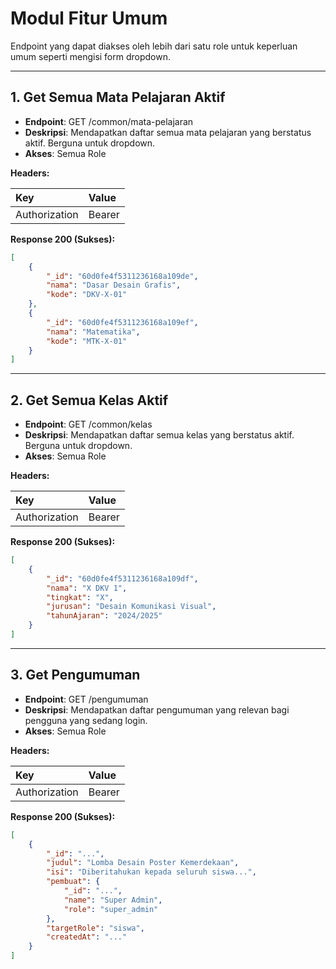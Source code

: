 # Modul Fitur Umum
Endpoint yang dapat diakses oleh lebih dari satu role untuk keperluan umum seperti mengisi form dropdown.

---

## 1. Get Semua Mata Pelajaran Aktif
- **Endpoint**: GET /common/mata-pelajaran
- **Deskripsi**: Mendapatkan daftar semua mata pelajaran yang berstatus aktif. Berguna untuk dropdown.
- **Akses**: Semua Role

**Headers:**

| Key | Value |
| :--- | :--- |
| Authorization | Bearer <token> |

**Response 200 (Sukses):**
```json
[
    {
        "_id": "60d0fe4f5311236168a109de",
        "nama": "Dasar Desain Grafis",
        "kode": "DKV-X-01"
    },
    {
        "_id": "60d0fe4f5311236168a109ef",
        "nama": "Matematika",
        "kode": "MTK-X-01"
    }
]
```

---

## 2. Get Semua Kelas Aktif
- **Endpoint**: GET /common/kelas
- **Deskripsi**: Mendapatkan daftar semua kelas yang berstatus aktif. Berguna untuk dropdown.
- **Akses**: Semua Role

**Headers:**

| Key | Value |
| :--- | :--- |
| Authorization | Bearer <token> |

**Response 200 (Sukses):**
```json
[
    {
        "_id": "60d0fe4f5311236168a109df",
        "nama": "X DKV 1",
        "tingkat": "X",
        "jurusan": "Desain Komunikasi Visual",
        "tahunAjaran": "2024/2025"
    }
]
```

---

## 3. Get Pengumuman
- **Endpoint**: GET /pengumuman
- **Deskripsi**: Mendapatkan daftar pengumuman yang relevan bagi pengguna yang sedang login.
- **Akses**: Semua Role

**Headers:**

| Key | Value |
| :--- | :--- |
| Authorization | Bearer <token> |

**Response 200 (Sukses):**
```json
[
    {
        "_id": "...",
        "judul": "Lomba Desain Poster Kemerdekaan",
        "isi": "Diberitahukan kepada seluruh siswa...",
        "pembuat": {
            "_id": "...",
            "name": "Super Admin",
            "role": "super_admin"
        },
        "targetRole": "siswa",
        "createdAt": "..."
    }
]
```

